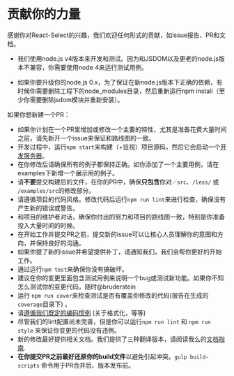 # 贡献你的力量

感谢你对React-Select的兴趣，我们欢迎任何形式的贡献，如issue报告、PR和文档。

* 我们使用node.js v4版本来开发和测试。因为和JSDOM以及更老的node.js版本不兼容，你需要使用node 4来运行测试用例。

* 如果你要升级你的node.js 0.x，为了保证在新node.js版本下正确的依赖，有时候你需要删除工程下的node_modules目录，然后重新运行npm install（至少你需要删除jsdom模块并重新安装）。

如果你想新建一个PR：

* 如果你计划在一个PR里增加或修改一个主要的特性，尤其是准备花费大量时间之前，请先新开一个issue来保证和路线图的一致。
* 开发过程中，运行`npm start`来构建（+监视）项目源码，然后它会启动一个[开发服务器](http://localhost:8000)。
* 在你修改后请确保所有的例子都保持正确。如你添加了一个主要用例，请在examples下新增一个展示用的例子。
* 请**不要**提交构建后的文件，在你的PR中，确保**只包含**你对`／src`、`/less/` 或 `/examples/src`的修改部分。
* 请遵循项目的代码风格。修改代码后运行`npm run lint`来进行检查，确保没有产生新的错误或警告。
* 和项目的维护者对话，确保你付出的努力和项目的路线图一致，特别是你准备投入大量时间的时候。
* 在开始工作并提交PR之前，提交新的issue可以让核心人员理解你的意图和方向，并保持良好的沟通。
* 如果你提了新的issue并希望提供补丁，请通知我们，我们会帮你更好的开始工作。
* 通过运行`npm test`来确保你没有搞破坏。
* 建议在你的变更里面包含测试用例来说明一个bug或测试新功能。如果你不知怎么测试你的变更代码，随时@bruderstein
* 运行 `npm run cover`来检查测试是否有覆盖你修改的代码(报告在生成的`coverage`目录下) 。
* 请[遵循我们既定的编码惯例](https://github.com/keystonejs/keystone/wiki/Coding-Standards)
(关于格式化，等等)
* 尽管我们的lint配置尚未完善，但是你可以运行`npm run lint` 和 `npm run style` 来保证你变更的代码没有违例。
* 新的修改最好提供相关文档。我们提供了三种翻译版本，请阅读我么的[文档指南](https://github.com/keystonejs/keystone/wiki/Documentation-Translation-Guidelines).
* **在你提交PR之前最好还原你的build文件**以避免引起冲突。`gulp build-scripts` 命令用于PR合并后、版本发布前。
